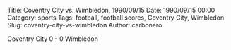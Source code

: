 Title: Coventry City vs. Wimbledon, 1990/09/15
Date: 1990/09/15 00:00
Category: sports
Tags: football, football scores, Coventry City, Wimbledon
Slug: coventry-city-vs-wimbledon
Author: carbonero


Coventry City 0 - 0 Wimbledon
